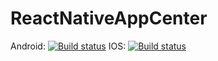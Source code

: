 # ReactNativeAppCenter
Android: [![Build status](https://build.appcenter.ms/v0.1/apps/42d06f06-4a3f-49ef-b101-d2ac4bcb3a80/branches/develop/badge)](https://appcenter.ms)
IOS: [![Build status](https://build.appcenter.ms/v0.1/apps/d6e946cc-f8da-4409-ab17-77b003dd49eb/branches/develop/badge)](https://appcenter.ms)
